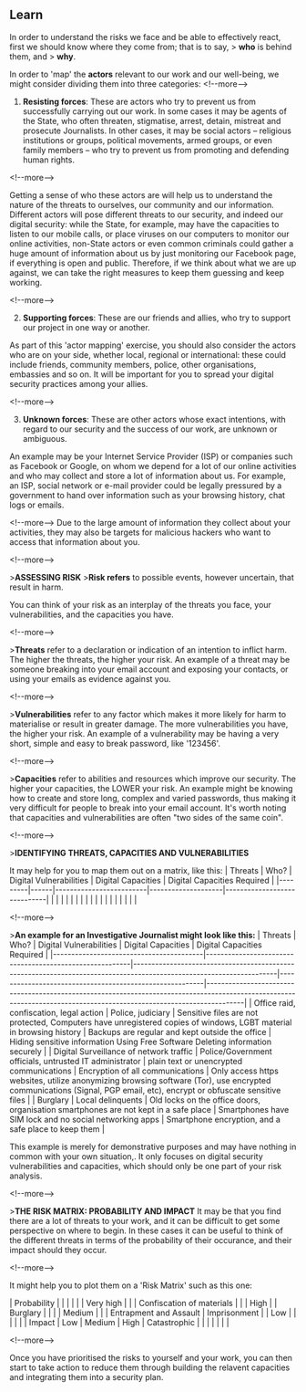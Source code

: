 
## Learn

In order to understand the risks we face and be able to effectively react, first we should know where they come from; that is to say, &gt; **who** is behind them, and &gt; **why**.

In order to &#39;map&#39; the **actors** relevant to our work and our well-being, we might consider dividing them into three categories:
&lt;!--more--&gt;

1. **Resisting forces**: These are actors who try to prevent us from successfully carrying out our work. 
In some cases it may be agents of the State, who often threaten, stigmatise, arrest, detain, mistreat and prosecute Journalists. In other cases, it may be social actors – religious institutions or groups, political movements, armed groups, or even family members – who try to prevent us from promoting and defending human rights.

&lt;!--more--&gt;

Getting a sense of who these actors are will help us to understand the nature of the threats to ourselves, our community and our information. Different actors will pose different threats to our security, and indeed our digital security: while the State, for example, may have the capacities to listen to our mobile calls, or place viruses on our computers to monitor our online activities, non-State actors or even common criminals could gather a huge amount of information about us by just monitoring our Facebook page, if everything is open and public. Therefore, if we think about what we are up against, we can take the right measures to keep them guessing and keep working.

&lt;!--more--&gt;

2. **Supporting forces**: These are our friends and allies, who try to support our project in one way or another.

As part of this &#39;actor mapping&#39; exercise, you should also consider the actors who are on your side, whether local, regional or international: these could include friends, community members, police, other organisations, embassies and so on. It will be important for you to spread your digital security practices among your allies.

&lt;!--more--&gt;

3. **Unknown forces**: These are other actors whose exact intentions, with regard to our security and the success of our work, are unknown or ambiguous.

An example may be your Internet Service Provider (ISP) or companies such as Facebook or Google, on whom we depend for a lot of our online activities and who may collect and store a lot of information about us. For example, an ISP, social network or e-mail provider could be legally pressured by a government to hand over information such as your browsing history, chat logs or emails. 

&lt;!--more--&gt;
Due to the large amount of information they collect about your activities, they may also be targets for malicious hackers who want to access that information about you.

&lt;!--more--&gt;

&gt;**ASSESSING RISK**
&gt;**Risk refers** to possible events, however uncertain, that result in harm.

You can think of your risk as an interplay of the threats you face, your vulnerabilities, and the capacities you have.

&lt;!--more--&gt;

&gt;**Threats** refer to a declaration or indication of an intention to inflict harm. 
The higher the threats, the higher your risk.
An example of a threat may be someone breaking into your email account and exposing your contacts, or using your emails as evidence against you.

&lt;!--more--&gt;

&gt;**Vulnerabilities** refer to any factor which makes it more likely for harm to materialise or result in greater damage. The more vulnerabilities you have, the higher your risk. An example of a vulnerability may be having a very short, simple and easy to break password, like &#39;123456&#39;.

&lt;!--more--&gt;

&gt;**Capacities** refer to abilities and resources which improve our security. The higher your capacities, the LOWER your risk. An example might be knowing how to create and store long, complex and varied passwords, thus making it very difficult for people to break into your email account.
It&#39;s worth noting that capacities and vulnerabilities are often &quot;two sides of the same coin&quot;.

&lt;!--more--&gt;

&gt;**IDENTIFYING THREATS, CAPACITIES AND VULNERABILITIES**

It may help for you to map them out on a matrix, like this:
| Threats | Who? | Digital Vulnerabilities | Digital Capacities | Digital Capacities Required |
|---------|------|-------------------------|--------------------|-----------------------------|
|         |      |                         |                    |                             |
|         |      |                         |                    |                             |
|         |      |                         |                    |                             |

&lt;!--more--&gt;

&gt;**An example for an Investigative Journalist might look like this:**
|                 Threats                 |                           Who?                          |                                               Digital Vulnerabilities                                               |                    Digital Capacities                   |                                                                     Digital Capacities Required                                                                      |
|-----------------------------------------|---------------------------------------------------------|---------------------------------------------------------------------------------------------------------------------|---------------------------------------------------------|----------------------------------------------------------------------------------------------------------------------------------------------------------------------|
| Office raid, confiscation, legal action | Police, judiciary                                       | Sensitive files are not protected, Computers have unregistered copies of windows, LGBT material in browsing history | Backups are regular and kept outside the office         | Hiding sensitive information Using Free Software Deleting information securely                                                                                       |
| Digital Surveillance of network traffic | Police/Government officials, untrusted IT administrator | plain text or unencrypted communications                                                                            | Encryption of all communications                        | Only access https websites, utilize anonymizing browsing software (Tor), use encrypted communications (Signal, PGP email, etc), encrypt or obfuscate sensitive files |
| Burglary                                | Local delinquents                                       | Old locks on the office doors, organisation smartphones are not kept in a safe place                                | Smartphones have SIM lock and no social networking apps | Smartphone encryption, and a safe place to keep them                                                                                                                                                                     |

This example is merely for demonstrative purposes and may have nothing in common with your own situation,. It only focuses on digital security vulnerabilities and capacities, which should only be one part of your risk analysis.

&lt;!--more--&gt;


&gt;**THE RISK MATRIX: PROBABILITY AND IMPACT**
It may be that you find there are a lot of threats to your work, and it can be difficult to get some perspective on where to begin. In these cases it can be useful to think of the different threats in terms of the probability of their occurance, and their impact should they occur.

&lt;!--more--&gt;

It might help you to plot them on a &#39;Risk Matrix&#39; such as this one:

| Probability |     |          |                           |              |
| Very high   |     |          | Confiscation of materials |              |
| High        |     | Burglary |                           |              |
| Medium      |     |          | Entrapment and Assault    | Imprisonment |
| Low         |     |          |                           |              |
| Impact      | Low | Medium   | High                      | Catastrophic |
|             |     |          |                           |              |

&lt;!--more--&gt;

Once you have prioritised the risks to yourself and your work, you can then start to take action to reduce them through building the relavent capacities and integrating them into a security plan.